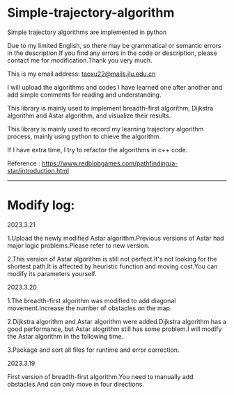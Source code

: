 # Simple-trajectory-algorithm



Simple trajectory algorithms are implemented in python

Due to my limited English, so there may be grammatical or semantic errors in the description.If you find any errors in the code or description, please contact me for modification.Thank you very much.

This is my email address: taoxu22@mails.jlu.edu.cn

I will upload the algorithms and codes I have learned one after another and add simple comments for reading and understanding.

This library is mainly used to implement breadth-first algorithm, Dijkstra algorithm and Astar algorithm, and visualize their results.

This library is mainly used to record my learning trajectory algorithm process, mainly using python to chieve the algorithm.

If I have extra time, I try to refactor the algorithms in c++ code.

Reference : https://www.redblobgames.com/pathfinding/a-star/introduction.html

-----------------------------------------------------------------------------------------------------------------------------------------------
# Modify log:


2023.3.21

1.Upload the newly modified Astar algorithm.Previous versions of Astar had major logic problems.Please refer to new version.

2.This version of Astar algorithm is still not perfect.It's not looking for the shortest path.It is affected by heuristic function and moving cost.You can modify its parameters yourself.

2023.3.20

1.The breadth-first algorithm was modified to add diagonal movement.Increase the number of obstacles on the map.

2.Dijkstra algorithm and Astar algorithm were added.Dijkstra algorithm has a good performance, but Astar alogrithm still has some problem.I will modify the Astar algorithm in the following time.

3.Package and sort all files for runtime and error correction.


2023.3.19

First version of breadth-first algorithm.You need to manually add obstacles.And can only move in four directions.
